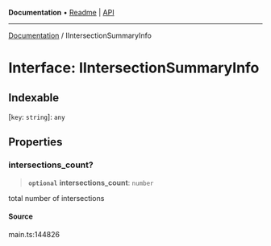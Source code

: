 **Documentation** • [Readme](../README.md) \| [API](../globals.md)

***

[Documentation](../README.md) / IIntersectionSummaryInfo

# Interface: IIntersectionSummaryInfo

## Indexable

 \[`key`: `string`\]: `any`

## Properties

### intersections\_count?

> **`optional`** **intersections\_count**: `number`

total number of intersections

#### Source

main.ts:144826
